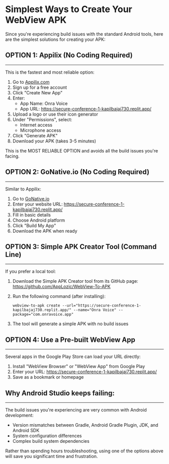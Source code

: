# Simplest Ways to Create Your WebView APK

Since you're experiencing build issues with the standard Android tools, here are the simplest solutions for creating your APK:

## OPTION 1: Appilix (No Coding Required)
-----------------------------------

This is the fastest and most reliable option:

1. Go to [Appilix.com](https://www.appilix.com/)
2. Sign up for a free account
3. Click "Create New App"
4. Enter:
   - App Name: Onra Voice
   - App URL: https://secure-conference-1-kapilbajaj730.replit.app/
5. Upload a logo or use their icon generator
6. Under "Permissions", select:
   - Internet access
   - Microphone access
7. Click "Generate APK"
8. Download your APK (takes 3-5 minutes)

This is the MOST RELIABLE OPTION and avoids all the build issues you're facing.

## OPTION 2: GoNative.io (No Coding Required)
---------------------------------------

Similar to Appilix:

1. Go to [GoNative.io](https://gonative.io/)
2. Enter your website URL: https://secure-conference-1-kapilbajaj730.replit.app/
3. Fill in basic details
4. Choose Android platform
5. Click "Build My App"
6. Download the APK when ready

## OPTION 3: Simple APK Creator Tool (Command Line)
---------------------------------------------

If you prefer a local tool:

1. Download the Simple APK Creator tool from its GitHub page:
   https://github.com/AppLozic/WebView-To-APK

2. Run the following command (after installing):
   ```
   webview-to-apk create --url="https://secure-conference-1-kapilbajaj730.replit.app/" --name="Onra Voice" --package="com.onravoice.app"
   ```

3. The tool will generate a simple APK with no build issues

## OPTION 4: Use a Pre-built WebView App
-----------------------------------

Several apps in the Google Play Store can load your URL directly:

1. Install "WebView Browser" or "WebView App" from Google Play
2. Enter your URL: https://secure-conference-1-kapilbajaj730.replit.app/
3. Save as a bookmark or homepage

## Why Android Studio keeps failing:
------------------------------

The build issues you're experiencing are very common with Android development:
- Version mismatches between Gradle, Android Gradle Plugin, JDK, and Android SDK
- System configuration differences
- Complex build system dependencies

Rather than spending hours troubleshooting, using one of the options above will save you significant time and frustration.